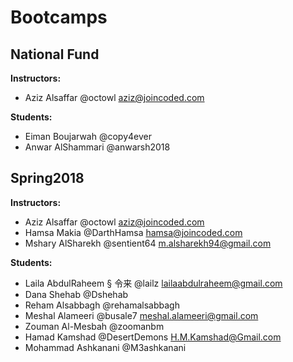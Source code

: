 # Bootcamps

## National Fund
**Instructors:**
  * Aziz Alsaffar @octowl aziz@joincoded.com

**Students:**
  * Eiman Boujarwah @copy4ever
  * Anwar AlShammari @anwarsh2018

## Spring2018
**Instructors:**
  * Aziz Alsaffar @octowl aziz@joincoded.com
  * Hamsa Makia @DarthHamsa hamsa@joincoded.com
  * Mshary AlSharekh @sentient64 m.alsharekh94@gmail.com


**Students:**
  * Laila AbdulRaheem § 令来 @lailz lailaabdulraheem@gmail.com
  * Dana Shehab @Dshehab
  * Reham Alsabbagh @rehamalsabbagh
  * Meshal Alameeri @busale7 meshal.alameeri@gmail.com
  * Zouman Al-Mesbah @zoomanbm
  * Hamad Kamshad @DesertDemons H.M.Kamshad@Gmail.com
  * Mohammad Ashkanani @M3ashkanani